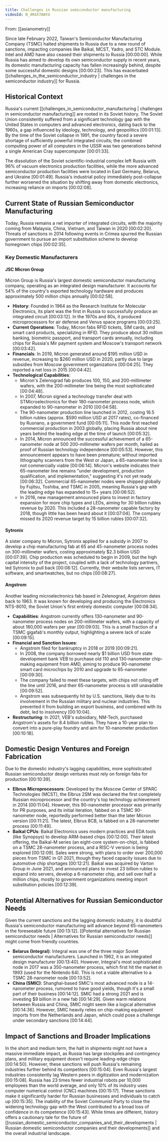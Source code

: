 ```yaml
---
title: Challenges in Russian semiconductor manufacturing
videoId: N_4R4X7AWtU
---
```


From: [[asianometry]] <br/> 

Since late February 2022, Taiwan's Semiconductor Manufacturing Company (TSMC) halted shipments to Russia due to a new round of sanctions, impacting companies like Baikal, MCST, Yadro, and STC Module. Intel and AMD have also ceased their shipments to Russia <a class="yt-timestamp" data-t="00:00:00">[00:00:00]</a>. While Russia has aimed to develop its own semiconductor supply in recent years, its domestic manufacturing capacity has fallen increasingly behind, despite some successful domestic designs <a class="yt-timestamp" data-t="00:00:23">[00:00:23]</a>. This has exacerbated [[challenges_in_the_semiconductor_industry | challenges in the semiconductor industry]] for Russia.

## Historical Context

Russia's current [[challenges_in_semiconductor_manufacturing | challenges in semiconductor manufacturing]] are rooted in its Soviet history. The Soviet Union consistently suffered from a significant technology gap with the United States in computers and advanced electronics, dating back to the 1960s, a gap influenced by ideology, technology, and geopolitics <a class="yt-timestamp" data-t="00:01:13">[00:01:13]</a>. By the time of the Soviet collapse in 1991, the country faced a severe shortage of sufficiently powerful integrated circuits; the combined computing power of all computers in the USSR was two generations behind a single American Cray supercomputer <a class="yt-timestamp" data-t="00:01:33">[00:01:33]</a>.

The dissolution of the Soviet scientific-industrial complex left Russia with 96% of vacuum electronics production facilities, while the more advanced semiconductor production facilities were located in East Germany, Belarus, and Ukraine <a class="yt-timestamp" data-t="00:01:49">[00:01:49]</a>. Russia's industrial policy immediately post-collapse further worsened the situation by shifting away from domestic electronics, increasing reliance on imports <a class="yt-timestamp" data-t="00:02:08">[00:02:08]</a>.

## Current State of Russian Semiconductor Manufacturing

Today, Russia remains a net importer of integrated circuits, with the majority coming from Malaysia, China, Vietnam, and Taiwan in 2020 <a class="yt-timestamp" data-t="00:02:20">[00:02:20]</a>. Threats of sanctions in 2014 following events in Crimea spurred the Russian government to pursue an import substitution scheme to develop homegrown chips <a class="yt-timestamp" data-t="00:02:35">[00:02:35]</a>.

### Key Domestic Manufacturers

#### JSC Micron Group
Micron Group is Russia's largest domestic semiconductor manufacturing company, operating as an integrated design manufacturer. It accounts for 54% of the country's exported technology hardware and produces approximately 500 million chips annually <a class="yt-timestamp" data-t="00:02:58">[00:02:58]</a>.

*   **History**: Founded in 1964 as the Research Institute for Molecular Electronics, its plant was the first in Russia to successfully produce an integrated circuit <a class="yt-timestamp" data-t="00:03:12">[00:03:12]</a>. In the 1970s and 80s, it produced microprocessors for air defense and Venus space programs <a class="yt-timestamp" data-t="00:03:25">[00:03:25]</a>.
*   **Current Operations**: Today, Micron fabs RFID tickets, SIM cards, and smart card products, specializing in RFID. They produce about 30 million banking, biometric passport, and transport cards annually, including chips for Russia's Mir payment system and Moscow's transport network <a class="yt-timestamp" data-t="00:03:42">[00:03:42]</a>.
*   **Financials**: In 2019, Micron generated around $195 million USD in revenue, increasing to $260 million USD in 2020, partly due to large subsidies from Moscow government organizations <a class="yt-timestamp" data-t="00:04:25">[00:04:25]</a>. They reported a net loss in 2015 <a class="yt-timestamp" data-t="00:04:42">[00:04:42]</a>.
*   **Technological Capabilities**:
    *   Micron's Zelenograd fab produces 100, 150, and 200-millimeter wafers, with the 200-millimeter line being the most sophisticated <a class="yt-timestamp" data-t="00:04:48">[00:04:48]</a>.
    *   In 2007, Micron signed a technology transfer deal with STMicroelectronics for their 180-nanometer process node, which expanded to 90-nanometer in 2010 <a class="yt-timestamp" data-t="00:04:58">[00:04:58]</a>.
    *   The 90-nanometer production line launched in 2012, costing 16.5 billion rubles (approx. $590 million USD at 2017 rates), co-financed by Rusnano, a government fund <a class="yt-timestamp" data-t="00:05:11">[00:05:11]</a>. This node first reached commercial production in 2003 globally, placing Russia about nine years behind the leading edge at the time of launch <a class="yt-timestamp" data-t="00:05:32">[00:05:32]</a>.
    *   In 2014, Micron announced the successful achievement of a 65-nanometer node at 500 200-millimeter wafers per month, hailed as proof of Russian technology independence <a class="yt-timestamp" data-t="00:05:53">[00:05:53]</a>. However, this announcement appears to have been premature; without imported lithography scanners from the West or Japan, a 65-nanometer line is not commercially viable <a class="yt-timestamp" data-t="00:06:14">[00:06:14]</a>. Micron's website indicates their 65-nanometer line remains "under development, production qualification, and implementation," suggesting it's not yet ready <a class="yt-timestamp" data-t="00:06:32">[00:06:32]</a>. Commercial 65-nanometer nodes were shipped globally by Fujitsu, Toshiba, and TSMC in 2005, meaning Russia's gap with the leading edge has expanded to 15+ years <a class="yt-timestamp" data-t="00:06:52">[00:06:52]</a>.
    *   In 2016, new management announced plans to invest in factory expansion for more chip types and LEDs, aiming for 30 billion rubles revenue by 2020. This included a 28-nanometer capable factory by 2018, though little has been heard about it <a class="yt-timestamp" data-t="00:07:04">[00:07:04]</a>. The company missed its 2020 revenue target by 15 billion rubles <a class="yt-timestamp" data-t="00:07:32">[00:07:32]</a>.

#### Sytronix
A sister company to Micron, Sytronix applied for a subsidy in 2007 to develop a chip manufacturing fab at 65 and 45-nanometer process nodes on 300-millimeter wafers, costing approximately $2.3 billion USD <a class="yt-timestamp" data-t="00:07:39">[00:07:39]</a>. Chip production was scheduled to begin in 2009, but the high capital intensity of the project, coupled with a lack of technology partners, led Sytronix to pull back <a class="yt-timestamp" data-t="00:08:12">[00:08:12]</a>. Currently, their website lists servers, IT software, and smartwatches, but no chips <a class="yt-timestamp" data-t="00:08:27">[00:08:27]</a>.

#### Angstrom
Another leading microelectronics fab based in Zelenograd, Angstrom dates back to 1963. It was known for developing and producing the Electronics NTS-8010, the Soviet Union's first entirely domestic computer <a class="yt-timestamp" data-t="00:08:34">[00:08:34]</a>.

*   **Capabilities**: Angstrom currently offers 130-nanometer and 90-nanometer process nodes on 200-millimeter wafers, with a capacity of about 180,000 wafers per year <a class="yt-timestamp" data-t="00:09:03">[00:09:03]</a>. This is a small fraction of a TSMC gigafab's monthly output, highlighting a severe lack of scale <a class="yt-timestamp" data-t="00:09:15">[00:09:15]</a>.
*   **Financial and Sanction Issues**:
    *   Angstrom filed for bankruptcy in 2018 or 2019 <a class="yt-timestamp" data-t="00:09:21">[00:09:21]</a>.
    *   In 2008, the company borrowed nearly $1 billion USD from state development bank VEB to purchase old 110 and 130-nanometer chip-making equipment from AMD, aiming to produce 90-nanometer smart card microchips by 2010 and upgrade to 65-nanometer <a class="yt-timestamp" data-t="00:09:30">[00:09:30]</a>.
    *   The company failed to meet these targets, with chips not rolling off the line until 2016, and their 65-nanometer process is still unavailable <a class="yt-timestamp" data-t="00:09:52">[00:09:52]</a>.
    *   Angstrom was subsequently hit by U.S. sanctions, likely due to its involvement in the Russian military and nuclear industries. This prevented it from building an export business, and combined with its debt, led to insolvency <a class="yt-timestamp" data-t="00:10:04">[00:10:04]</a>.
*   **Restructuring**: In 2021, VEB's subsidiary, NM-Tech, purchased Angstrom's assets for 8.4 billion rubles. They have a 10-year plan to convert into a pure-play foundry and aim for 10-nanometer production <a class="yt-timestamp" data-t="00:10:18">[00:10:18]</a>.

## Domestic Design Ventures and Foreign Fabrication

Due to the domestic industry's lagging capabilities, more sophisticated Russian semiconductor design ventures must rely on foreign fabs for production <a class="yt-timestamp" data-t="00:10:39">[00:10:39]</a>.

*   **Elbrus Microprocessors**: Developed by the Moscow Center of SPARC Technologies (MCST), the Elbrus 2SM was declared the first completely Russian microprocessor and the country's top technology achievement in 2014 <a class="yt-timestamp" data-t="00:11:04">[00:11:04]</a>. However, this 90-nanometer processor was primarily for PR purposes, and its initial iteration, fabbed on a TSMC 90-nanometer node, reportedly performed better than the later Micron version <a class="yt-timestamp" data-t="00:11:21">[00:11:21]</a>. The latest, Elbrus 8CB, is fabbed on a 28-nanometer process <a class="yt-timestamp" data-t="00:11:49">[00:11:49]</a>.
*   **Baikal CPUs**: Baikal Electronics uses modern practices and EDA tools (like Synopsys) to develop ARM-based chips <a class="yt-timestamp" data-t="00:12:00">[00:12:00]</a>. Their latest offering, the Baikal-M series (an eight-core system-on-chip), is fabbed on a TSMC 28-nanometer process, and a RISC-V version is being explored <a class="yt-timestamp" data-t="00:12:09">[00:12:09]</a>. Sales were strong, with plans to order over 200,000 pieces from TSMC in Q1 2021, though they faced capacity issues due to automotive chip shortages <a class="yt-timestamp" data-t="00:12:21">[00:12:21]</a>. Baikal was acquired by Varton Group in June 2021, and announced plans to invest 23 billion rubles to expand into servers, develop a 6-nanometer chip, and sell over half a million chips, mostly to government organizations meeting import substitution policies <a class="yt-timestamp" data-t="00:12:39">[00:12:39]</a>.

## Potential Alternatives for Russian Semiconductor Needs

Given the current sanctions and the lagging domestic industry, it is doubtful Russia's semiconductor manufacturing will advance beyond 65-nanometers in the foreseeable future <a class="yt-timestamp" data-t="00:13:12">[00:13:12]</a>. [[Potential alternatives for Russian semiconductor needs | Alternatives for Russian semiconductor needs]] might come from friendly countries.

*   **Belarus (Integral)**: Integral was one of the three major Soviet semiconductor manufacturers. Launched in 1962, it is an integrated design manufacturer <a class="yt-timestamp" data-t="00:13:40">[00:13:40]</a>. However, Integral's most sophisticated node in 2017 was a 350-nanometer process, which first hit the market in 1993 (used for the Nintendo 64). This is not a viable alternative to a TSMC 28-nanometer node <a class="yt-timestamp" data-t="00:13:52">[00:13:52]</a>.
*   **China (SMIC)**: Shanghai-based SMIC's most advanced node is a 14-nanometer process, rumored to have good yields, though it's a small part of their business <a class="yt-timestamp" data-t="00:14:12">[00:14:12]</a>. SMIC had a strong 2021 and is investing $9 billion in a new fab <a class="yt-timestamp" data-t="00:14:29">[00:14:29]</a>. Given warm relations between Russia and China, SMIC might seem like a logical alternative <a class="yt-timestamp" data-t="00:14:36">[00:14:36]</a>. However, SMIC heavily relies on chip-making equipment imports from the Netherlands and Japan, which could pose a challenge under secondary sanctions <a class="yt-timestamp" data-t="00:14:44">[00:14:44]</a>.

## Impact of Sanctions and Broader Implications

In the short and medium term, the halt in shipments might not have a massive immediate impact, as Russia has large stockpiles and contingency plans, and military equipment doesn't require leading-edge chips <a class="yt-timestamp" data-t="00:14:50">[00:14:50]</a>. However, these sanctions will push Russia's remaining industries further behind its competitors <a class="yt-timestamp" data-t="00:15:04">[00:15:04]</a>. Even Russia's largest industries consistently lag Western peers in digitization and modernization <a class="yt-timestamp" data-t="00:15:08">[00:15:08]</a>. Russia has 23 times fewer industrial robots per 10,000 employees than the world average, and only 10% of its industry uses computer numerical control (CNC) machines <a class="yt-timestamp" data-t="00:15:17">[00:15:17]</a>. These sanctions make it significantly harder for Russian businesses and individuals to catch up <a class="yt-timestamp" data-t="00:15:35">[00:15:35]</a>. The inability of the Soviet Communist Party to close the widening technology gap with the West contributed to a broad loss of confidence in its competence <a class="yt-timestamp" data-t="00:15:43">[00:15:43]</a>. While times are different, history offers a cautionary tale for the future of [[russian_domestic_semiconductor_companies_and_their_developments | Russian domestic semiconductor companies and their developments]] and the overall industrial landscape.